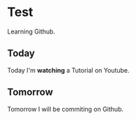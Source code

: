 # Test
Learning Github.


## Today 
Today I'm **watching** a Tutorial on Youtube.

## Tomorrow
Tomorrow I will be commiting on Github.
